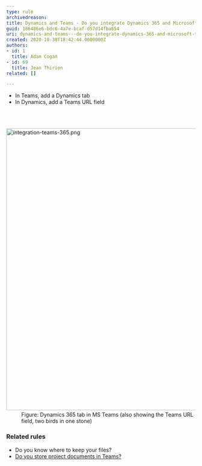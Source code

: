 ```yaml
---
type: rule
archivedreason: 
title: Dynamics and Teams - Do you integrate Dynamics 365 and Microsoft Teams?
guid: 186486e6-bdc6-4a7e-bcaf-d57d14fba654
uri: dynamics-and-teams---do-you-integrate-dynamics-365-and-microsoft-teams
created: 2020-10-30T18:42:44.0000000Z
authors:
- id: 1
  title: Adam Cogan
- id: 69
  title: Jean Thirion
related: []

---
```



<ul><li>In Teams, add a Dynamics tab<br></li><li>In Dynamics, add a Teams URL field<br></li></ul>
<br><excerpt class='endintro'></excerpt><br>
<dl class="image"><dt>​<img src="/PublishingImages/integration-teams-365.png" alt="integration-teams-365.png" style="width&#58;750px;" /></dt><dd>Figure&#58; Dynamics 365 tab in MS Teams (also showing the Teams URL field, two birds in one stone)</dd></dl><h3 class="ssw15-rteElement-H3">​Related r​ules​​<br></h3>
<div><ul><li><a>Do you know where to keep your files?</a></li><li><a href="/_layouts/15/FIXUPREDIRECT.ASPX?WebId=3dfc0e07-e23a-4cbb-aac2-e778b71166a2&amp;TermSetId=07da3ddf-0924-4cd2-a6d4-a4809ae20160&amp;TermId=c34a016c-d126-4e10-859e-4a0bbd2f08a6">​Do you store project documents in Teams?</a><br></li></ul></div>



